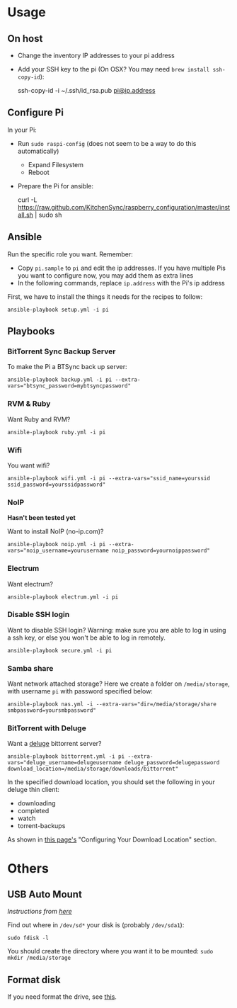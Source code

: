 # Usage

## On host

- Change the inventory IP addresses to your pi address
- Add your SSH key to the pi (On OSX? You may need `brew install ssh-copy-id`):

    ssh-copy-id -i ~/.ssh/id_rsa.pub pi@ip.address

## Configure Pi

In your Pi:

- Run `sudo raspi-config` (does not seem to be a way to do this automatically)
  - Expand Filesystem
  - Reboot
- Prepare the Pi for ansible:

    curl -L https://raw.github.com/KitchenSync/raspberry_configuration/master/install.sh | sudo sh

## Ansible

Run the specific role you want. Remember:

- Copy `pi.sample` to `pi` and edit the ip addresses. If you have multiple Pis you want to configure now, you may add them as extra lines
- In the following commands, replace `ip.address` with the Pi's ip address

First, we have to install the things it needs for the recipes to follow:

    ansible-playbook setup.yml -i pi

## Playbooks

### BitTorrent Sync Backup Server

To make the Pi a BTSync back up server:

    ansible-playbook backup.yml -i pi --extra-vars="btsync_password=mybtsyncpassword"

### RVM & Ruby

Want Ruby and RVM?

    ansible-playbook ruby.yml -i pi

### Wifi

You want wifi?

    ansible-playbook wifi.yml -i pi --extra-vars="ssid_name=yourssid ssid_password=yourssidpassword"

### NoIP

**Hasn't been tested yet**

Want to install NoIP (no-ip.com)?

    ansible-playbook noip.yml -i pi --extra-vars="noip_username=yourusername noip_password=yournoippassword"

### Electrum

Want electrum?

    ansible-playbook electrum.yml -i pi

### Disable SSH login

Want to disable SSH login? Warning: make sure you are able to log in using a ssh key, or else you won't be able to log in remotely.

    ansible-playbook secure.yml -i pi

### Samba share

Want network attached storage? Here we create a folder on `/media/storage`, with username `pi` with password specified below:

    ansible-playbook nas.yml -i --extra-vars="dir=/media/storage/share smbpassword=yoursmbpassword"

### BitTorrent with Deluge

Want a [deluge](http://deluge-torrent.org) bittorrent server?

    ansible-playbook bittorrent.yml -i pi --extra-vars="deluge_username=delugeusername deluge_password=delugepassword download_location=/media/storage/downloads/bittorrent"

In the specified download location, you should set the following in your deluge thin client:

- downloading
- completed
- watch
- torrent-backups

As shown in [this page's](http://www.howtogeek.com/142044/how-to-turn-a-raspberry-pi-into-an-always-on-bittorrent-box/) "Configuring Your Download Location" section.

# Others

## USB Auto Mount

_Instructions from [here](http://kwilson.me.uk/blog/force-your-raspberry-pi-to-mount-an-external-usb-drive-every-time-it-starts-up/)_

Find out where in `/dev/sd*` your disk is (probably `/dev/sda1`):

    sudo fdisk -l

You should create the directory where you want it to be mounted: `sudo mkdir /media/storage`

## Format disk

If you need format the drive, see [this](http://superuser.com/questions/643765/creating-ext4-partition-from-console).
